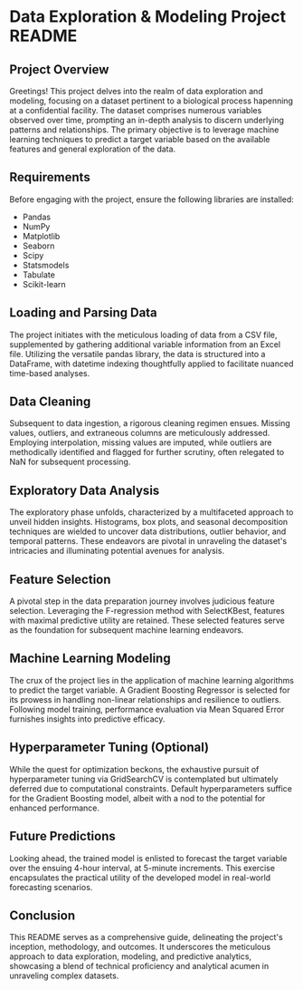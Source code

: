 # Data Exploration & Modeling Project README

## Project Overview
Greetings! This project delves into the realm of data exploration and modeling, focusing on a dataset pertinent to a biological process hapenning at a confidential facility. The dataset comprises numerous variables observed over time, prompting an in-depth analysis to discern underlying patterns and relationships. The primary objective is to leverage machine learning techniques to predict a target variable based on the available features and general exploration of the data.

## Requirements
Before engaging with the project, ensure the following libraries are installed:
- Pandas
- NumPy
- Matplotlib
- Seaborn
- Scipy
- Statsmodels
- Tabulate
- Scikit-learn

## Loading and Parsing Data
The project initiates with the meticulous loading of data from a CSV file, supplemented by gathering additional variable information from an Excel file. Utilizing the versatile pandas library, the data is structured into a DataFrame, with datetime indexing thoughtfully applied to facilitate nuanced time-based analyses.

## Data Cleaning
Subsequent to data ingestion, a rigorous cleaning regimen ensues. Missing values, outliers, and extraneous columns are meticulously addressed. Employing interpolation, missing values are imputed, while outliers are methodically identified and flagged for further scrutiny, often relegated to NaN for subsequent processing.

## Exploratory Data Analysis
The exploratory phase unfolds, characterized by a multifaceted approach to unveil hidden insights. Histograms, box plots, and seasonal decomposition techniques are wielded to uncover data distributions, outlier behavior, and temporal patterns. These endeavors are pivotal in unraveling the dataset's intricacies and illuminating potential avenues for analysis.

## Feature Selection
A pivotal step in the data preparation journey involves judicious feature selection. Leveraging the F-regression method with SelectKBest, features with maximal predictive utility are retained. These selected features serve as the foundation for subsequent machine learning endeavors.

## Machine Learning Modeling
The crux of the project lies in the application of machine learning algorithms to predict the target variable. A Gradient Boosting Regressor is selected for its prowess in handling non-linear relationships and resilience to outliers. Following model training, performance evaluation via Mean Squared Error furnishes insights into predictive efficacy.

## Hyperparameter Tuning (Optional)
While the quest for optimization beckons, the exhaustive pursuit of hyperparameter tuning via GridSearchCV is contemplated but ultimately deferred due to computational constraints. Default hyperparameters suffice for the Gradient Boosting model, albeit with a nod to the potential for enhanced performance.

## Future Predictions
Looking ahead, the trained model is enlisted to forecast the target variable over the ensuing 4-hour interval, at 5-minute increments. This exercise encapsulates the practical utility of the developed model in real-world forecasting scenarios.

## Conclusion
This README serves as a comprehensive guide, delineating the project's inception, methodology, and outcomes. It underscores the meticulous approach to data exploration, modeling, and predictive analytics, showcasing a blend of technical proficiency and analytical acumen in unraveling complex datasets.
